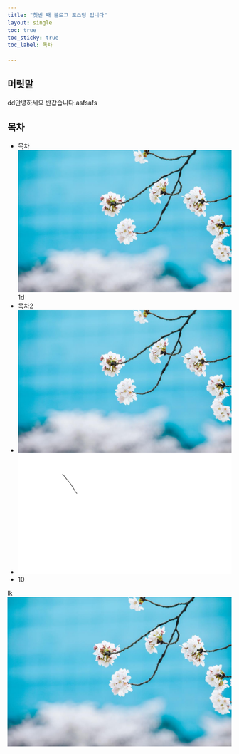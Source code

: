 ```yaml
---
title: "첫번 째 블로그 포스팅 입니다"
layout: single
toc: true
toc_sticky: true
toc_label: 목차

---
```


## 머릿말

dd안녕하세요 반갑습니다.asfsafs

## 목차

- 목차![ssimg](../images/2023-09-26-first/wrtFileImageView.jpg)1d
- 목차2
- ![wrtFileImageView-1726296175648-4](../images/2023-09-26-first/wrtFileImageView-1726296175648-4.jpg)
- ![ssimg](../images/2023-09-26-first/ssimg.png)
- 10



lk![wrtFileImageView](../images/2023-09-26-first/wrtFileImageView-1726299285005-13.jpg)

